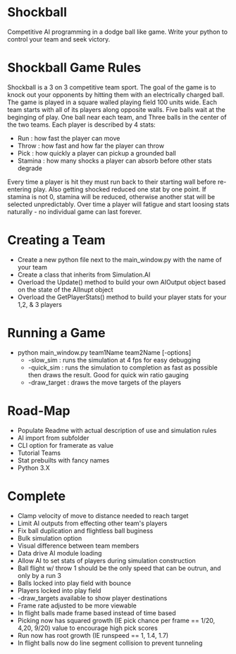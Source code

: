 # Shockball
Competitive AI programming in a dodge ball like game. Write your python to control your team and seek victory.

# Shockball Game Rules
Shockball is a 3 on 3 competitive team sport. The goal of the game is to knock out your opponents by hitting them with an electrically charged ball. The game is played in a square walled playing field 100 units wide. Each team starts with all of its players along opposite walls. Five balls wait at the beginging of play. One ball near each team, and Three balls in the center of the two teams. Each player is described by 4 stats:
* Run : how fast the player can move
* Throw : how fast and how far the player can throw
* Pick : how quickly a player can pickup a grounded ball
* Stamina : how many shocks a player can absorb before other stats degrade

Every time a player is hit they must run back to their starting wall before re-entering play. Also getting shocked reduced one stat by one point. If stamina is not 0,  stamina will be reduced, otherwise another stat will be selected unpredictably. Over time a player will fatigue and start loosing stats naturally - no individual game can last forever.

# Creating a Team
* Create a new python file next to the main_window.py with the name of your team
* Create a class that inherits from Simulation.AI
* Overload the Update() method to build your own AIOutput object based on the state of the AIInupt object
* Overload the GetPlayerStats() method to build your player stats for your 1,2, & 3 players

# Running a Game
* python main_window.py team1Name team2Name [-options]
  * -slow_sim : runs the simulation at 4 fps for easy debugging
  * -quick_sim : runs the simulation to completion as fast as possible then draws the result. Good for quick win ratio gauging
  * -draw_target : draws the move targets of the players

# Road-Map
* Populate Readme with actual description of use and simulation rules
* AI import from subfolder
* CLI option for framerate as value
* Tutorial Teams
* Stat prebuilts with fancy names
* Python 3.X

# Complete
* Clamp velocity of move to distance needed to reach target
* Limit AI outputs from effecting other team's players
* Fix ball duplication and flightless ball buginess
* Bulk simulation option
* Visual difference between team members
* Data drive AI module loading
* Allow AI to set stats of players during simulation construction
* Ball flight w/ throw 1 should be the only speed that can be outrun, and only by a run 3
* Balls locked into play field with bounce
* Players locked into play field
* -draw_targets available to show player destinations
* Frame rate adjusted to be more viewable
* In flight balls made frame based instead of time based
* Picking now has squared growth (IE pick chance per frame == 1/20, 4,20, 9/20) value to encourage high pick scores
* Run now has root growth (IE runspeed == 1, 1.4, 1.7)
* In flight balls now do line segment collision to prevent tunneling